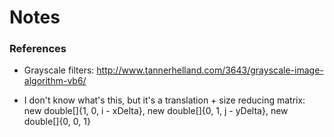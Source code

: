 # Notes

### References
* Grayscale filters:
    http://www.tannerhelland.com/3643/grayscale-image-algorithm-vb6/


* I don't know what's this, but it's a translation + size reducing matrix:
            new double[]{1, 0, i - xDelta},
            new double[]{0, 1, j - yDelta},
            new double[]{0, 0, 1}
